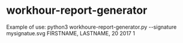 # workhour-report-generator
Example of use: python3 workhoure-report-generator.py --signature mysignatue.svg FIRSTNAME, LASTNAME, 20 2017 1
